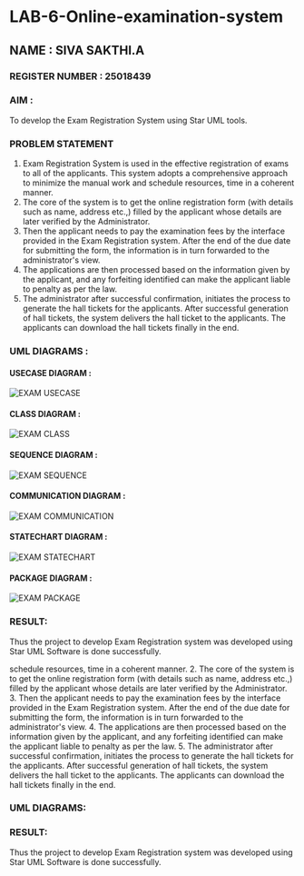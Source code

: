 # LAB-6-Online-examination-system

## NAME : SIVA SAKTHI.A

### REGISTER NUMBER : 25018439

### AIM :
To develop the Exam Registration System using Star UML tools.

### PROBLEM STATEMENT
1. Exam Registration System is used in the effective registration of exams to all of the
applicants. This system adopts a comprehensive approach to minimize the manual work and
schedule resources, time in a coherent manner.
2. The core of the system is to get the online registration form (with details such as name,
address etc.,) filled by the applicant whose details are later verified by the Administrator.
3. Then the applicant needs to pay the examination fees by the interface provided in the
Exam Registration system. After the end of the due date for submitting the form, the
information is in turn forwarded to the administrator's view.
4. The applications are then processed based on the information given by the applicant,
and any forfeiting identified can make the applicant liable to penalty as per the law.
5. The administrator after successful confirmation, initiates the process to generate the
hall tickets for the applicants. After successful generation of hall tickets, the system delivers
the hall ticket to the applicants. The applicants can download the hall tickets finally in the end.

### UML DIAGRAMS :

#### USECASE DIAGRAM :

![EXAM USECASE](https://github.com/23005529/LAB-6-Online-examination-system/assets/139842207/74644b0b-e40d-411e-b49e-e4077956b1c4)

#### CLASS DIAGRAM :

![EXAM CLASS](https://github.com/23005529/LAB-6-Online-examination-system/assets/139842207/ba83353b-a1af-4c09-9820-057344a569a4)

#### SEQUENCE DIAGRAM :

![EXAM SEQUENCE](https://github.com/23005529/LAB-6-Online-examination-system/assets/139842207/62a582cf-8e62-4919-b181-77fc0881817c)

#### COMMUNICATION DIAGRAM :

![EXAM COMMUNICATION](https://github.com/23005529/LAB-6-Online-examination-system/assets/139842207/66ad6d42-f53d-4af9-bd15-d9332dd4007f)

#### STATECHART DIAGRAM :

![EXAM STATECHART](https://github.com/23005529/LAB-6-Online-examination-system/assets/139842207/eabf9ebb-1c28-43c1-b0c7-ec1547ac4836)

#### PACKAGE DIAGRAM :

![EXAM PACKAGE](https://github.com/23005529/LAB-6-Online-examination-system/assets/139842207/d531fc54-8610-481e-ab74-20fcabd44339)

### RESULT:
Thus the project to develop Exam Registration system was developed using Star UML
Software is done successfully.

schedule resources, time in a coherent manner.
2. The core of the system is to get the online registration form (with details such as name,
address etc.,) filled by the applicant whose details are later verified by the Administrator.
3. Then the applicant needs to pay the examination fees by the interface provided in the
Exam Registration system. After the end of the due date for submitting the form, the
information is in turn forwarded to the administrator's view.
4. The applications are then processed based on the information given by the applicant,
and any forfeiting identified can make the applicant liable to penalty as per the law.
5. The administrator after successful confirmation, initiates the process to generate the
hall tickets for the applicants. After successful generation of hall tickets, the system delivers
the hall ticket to the applicants. The applicants can download the hall tickets finally in the end.
### UML DIAGRAMS:



### RESULT:
Thus the project to develop Exam Registration system was developed using Star UML
Software is done successfully.
